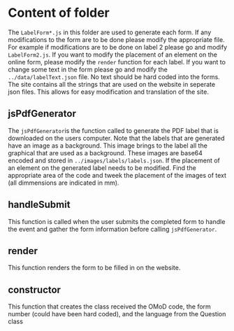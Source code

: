 # Content of folder

The `LabelForm*.js` in this folder are used to generate each form.
If any modifications to the form are to be done please modify the appropriate file.
For example if modifications are to be done on label 2 please go and modify `LabelForm2.js`.
If you want to modify the placement of an element on the online form, please modify the `render` function for each label.
If you want to change some text in the form please go and modify the `../data/labelText.json` file. No text should be hard coded into the forms. The site contains all the strings that are used on the website in seperate json files. This allows for easy modification and translation of the site.

## jsPdfGenerator

The `jsPdfGenerator`is the function called to generate the PDF label that is downloaded on the users computer.
Note that the labels that are generated have an image as a background.
This image brings to the label all the graphical that are used as a background.
These images are base64 encoded and stored in `../images/labels/labels.json`.
If the placement of an element on the generated label needs to be modified.
Find the appropriate area of the code and tweek the placement of the images of text (all dimmensions are indicated in mm).

## handleSubmit

This function is called when the user submits the completed form to handle the event and gather the form information before calling `jsPdfGenerator`.

## render

This function renders the form to be filled in on the website.

## constructor

This function that creates the class received the OMoD code, the form number (could have been hard coded), and the language from the Question class
